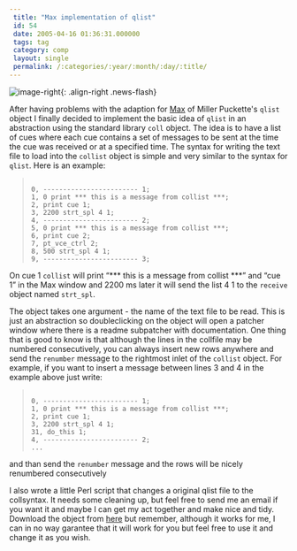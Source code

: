 ```yaml
---
 title: "Max implementation of qlist"
 id: 54
 date: 2005-04-16 01:36:31.000000
 tags: tag
 category: comp
 layout: single
 permalink: /:categories/:year/:month/:day/:title/
---
```

![image-right](/assets/images/){: .align-right .news-flash}

After having problems with the adaption for <a href="http://www.cycling74.com/">Max</a> of Miller Puckette's <code>qlist</code> object I finally decided to implement the basic idea of <code>qlist</code> in an abstraction using the standard library <code>coll</code> object. The idea is to have a list of cues where each cue contains a set of messages to be sent at the time the cue was received or at a specified time. The syntax for writing the text file to load into the <code>collist</code> object is simple and very similar to the syntax for <code>qlist</code>. Here is an example:
<blockquote>
<code>
0, ------------------------ 1;
1, 0 print *** this is a message from collist ***;
2, print cue 1;
3, 2200 strt_spl 4 1;
4, ------------------------ 2;
5, 0 print *** this is a message from collist ***;
6, print cue 2;
7, pt_vce_ctrl 2;
8, 500 strt_spl 4 1;
9, ------------------------ 3;
</code>
</blockquote>
On cue 1 <code>collist</code> will print &ldquo;*** this is a message from collist ***&rdquo; and &ldquo;cue 1&rdquo; in the Max window and 2200 ms later it will send the list 4 1 to the <code>receive</code> object named <code>strt_spl</code>.



The object takes one argument - the name of the text file to be read. This is just an abstraction so doubleclicking on the object will open a patcher window where there is a readme subpatcher with documentation. One thing that is good to know is that although the lines in the collfile may be numbered consecutively, you can always insert new rows anywhere and send the <code>renumber</code> message to the rightmost inlet of the <code>collist</code> object. For example, if you want to insert a message between lines 3 and 4 in the example above just write:
<blockquote>
<code>
0, ------------------------ 1;
1, 0 print *** this is a message from collist ***;
2, print cue 1;
3, 2200 strt_spl 4 1;
31, do_this 1;
4, ------------------------ 2;
...
</code>
</blockquote>
and than send the <code>renumber</code> message and the rows will be nicely renumbered consecutively




I also wrote a little Perl script that changes a original qlist file to the collsyntax. It needs some cleaning up, but feel free to send me an email if you want it and maybe I can get my act together and make nice and tidy. Download the object from <a href="http://www.henrikfrisk.com/diary/files/collist.zip">here</a> but remember, although it works for me, I can in no way garantee that it will work for you but feel free to use it and change it as you wish.

